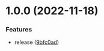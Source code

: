 # 1.0.0 (2022-11-18)


### Features

* release ([9bfc0ad](https://github.com/simonecorsi/inizio/commit/9bfc0ad4f7882b7aef882eab7da703fbec28c63b))
